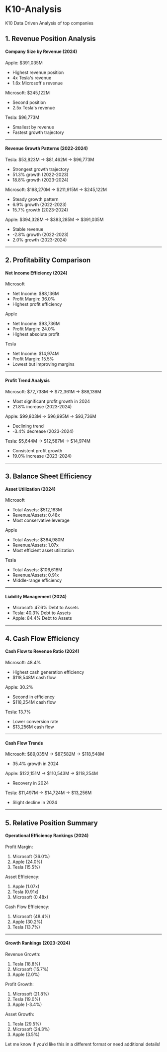 # K10-Analysis
K10 Data Driven Analysis of top companies
## 1. Revenue Position Analysis

#### Company Size by Revenue (2024)
Apple: $391,035M
- Highest revenue position
- 4x Tesla's revenue
- 1.6x Microsoft's revenue

Microsoft: $245,122M
- Second position
- 2.5x Tesla's revenue

Tesla: $96,773M
- Smallest by revenue
- Fastest growth trajectory

---

#### Revenue Growth Patterns (2022-2024)

Tesla: $53,823M → $81,462M → $96,773M
- Strongest growth trajectory
- 51.3% growth (2022-2023)
- 18.8% growth (2023-2024)

Microsoft: $198,270M → $211,915M → $245,122M
- Steady growth pattern
- 6.9% growth (2022-2023)
- 15.7% growth (2023-2024)

Apple: $394,328M → $383,285M → $391,035M
- Stable revenue
- -2.8% growth (2022-2023)
- 2.0% growth (2023-2024)

---

## 2. Profitability Comparison

#### Net Income Efficiency (2024)
Microsoft
- Net Income: $88,136M  
- Profit Margin: 36.0%  
- Highest profit efficiency

Apple
- Net Income: $93,736M  
- Profit Margin: 24.0%  
- Highest absolute profit

Tesla
- Net Income: $14,974M  
- Profit Margin: 15.5%  
- Lowest but improving margins

---

#### Profit Trend Analysis

Microsoft: $72,738M → $72,361M → $88,136M
- Most significant profit growth in 2024
- 21.8% increase (2023-2024)

Apple: $99,803M → $96,995M → $93,736M
- Declining trend
- -3.4% decrease (2023-2024)

Tesla: $5,644M → $12,587M → $14,974M
- Consistent profit growth
- 19.0% increase (2023-2024)

---

## 3. Balance Sheet Efficiency

#### Asset Utilization (2024)

Microsoft
- Total Assets: $512,163M  
- Revenue/Assets: 0.48x  
- Most conservative leverage

Apple
- Total Assets: $364,980M  
- Revenue/Assets: 1.07x  
- Most efficient asset utilization

Tesla
- Total Assets: $106,618M  
- Revenue/Assets: 0.91x  
- Middle-range efficiency

---

#### Liability Management (2024)

- Microsoft: 47.6% Debt to Assets  
- Tesla: 40.3% Debt to Assets  
- Apple: 84.4% Debt to Assets  

---

## 4. Cash Flow Efficiency

#### Cash Flow to Revenue Ratio (2024)

Microsoft: 48.4%
- Highest cash generation efficiency
- $118,548M cash flow

Apple: 30.2%
- Second in efficiency
- $118,254M cash flow

Tesla: 13.7%
- Lower conversion rate
- $13,256M cash flow

---

#### Cash Flow Trends

Microsoft: $89,035M → $87,582M → $118,548M
- 35.4% growth in 2024

Apple: $122,151M → $110,543M → $118,254M
- Recovery in 2024

Tesla: $11,497M → $14,724M → $13,256M
- Slight decline in 2024

---

## 5. Relative Position Summary

#### Operational Efficiency Rankings (2024)

Profit Margin:
1. Microsoft (36.0%)  
2. Apple (24.0%)  
3. Tesla (15.5%)  

Asset Efficiency:
1. Apple (1.07x)  
2. Tesla (0.91x)  
3. Microsoft (0.48x)  

Cash Flow Efficiency:
1. Microsoft (48.4%)  
2. Apple (30.2%)  
3. Tesla (13.7%)

---

#### Growth Rankings (2023-2024)

Revenue Growth:
1. Tesla (18.8%)  
2. Microsoft (15.7%)  
3. Apple (2.0%)

Profit Growth:
1. Microsoft (21.8%)  
2. Tesla (19.0%)  
3. Apple (-3.4%)

Asset Growth:
1. Tesla (29.5%)  
2. Microsoft (24.3%)  
3. Apple (3.5%)  

Let me know if you’d like this in a different format or need additional details!
